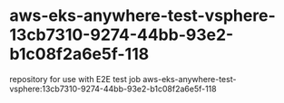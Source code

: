 # aws-eks-anywhere-test-vsphere-13cb7310-9274-44bb-93e2-b1c08f2a6e5f-118
repository for use with E2E test job aws-eks-anywhere-test-vsphere:13cb7310-9274-44bb-93e2-b1c08f2a6e5f-118

